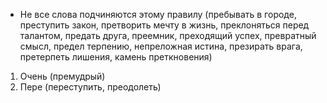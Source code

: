 - Не все слова подчиняются этому правилу (пребывать в городе, преступить закон, претворить мечту в жизнь, преклоняться перед талантом, предать друга, преемник, преходящий успех, превратный смысл, предел терпению, непреложная истина, презирать врага, претерпеть лишения, камень преткновения)
1. Очень (премудрый)
2. Пере (переступить, преодолеть)